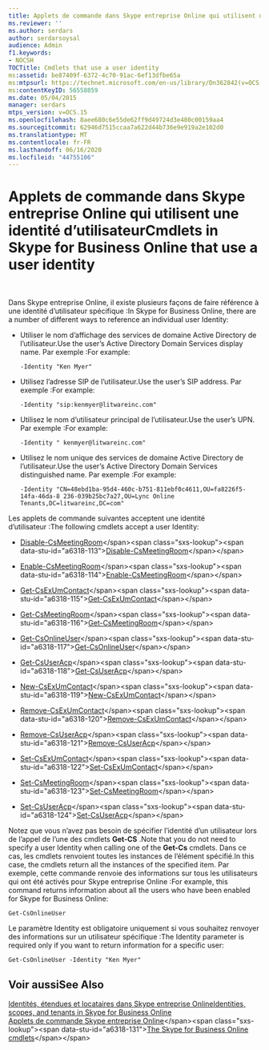 ```yaml
---
title: Applets de commande dans Skype entreprise Online qui utilisent une identité d’utilisateur
ms.reviewer: ''
ms.author: serdars
author: serdarsoysal
audience: Admin
f1.keywords:
- NOCSH
TOCTitle: Cmdlets that use a user identity
ms:assetid: be87409f-6372-4c70-91ac-6ef13dfbe65a
ms:mtpsurl: https://technet.microsoft.com/en-us/library/Dn362842(v=OCS.15)
ms:contentKeyID: 56558859
ms.date: 05/04/2015
manager: serdars
mtps_version: v=OCS.15
ms.openlocfilehash: 8aee680c6e55de62ff9d49724d3e480c00159aa4
ms.sourcegitcommit: 62946d7515ccaa7a622d44b736e9e919a2e102d0
ms.translationtype: MT
ms.contentlocale: fr-FR
ms.lasthandoff: 06/16/2020
ms.locfileid: "44755106"
---
```

# <a name="cmdlets-in-skype-for-business-online-that-use-a-user-identity"></a><span data-ttu-id="a6318-102">Applets de commande dans Skype entreprise Online qui utilisent une identité d’utilisateur</span><span class="sxs-lookup"><span data-stu-id="a6318-102">Cmdlets in Skype for Business Online that use a user identity</span></span>

 


<span data-ttu-id="a6318-103">Dans Skype entreprise Online, il existe plusieurs façons de faire référence à une identité d’utilisateur spécifique :</span><span class="sxs-lookup"><span data-stu-id="a6318-103">In Skype for Business Online, there are a number of different ways to reference an individual user Identity:</span></span>

  - <span data-ttu-id="a6318-104">Utiliser le nom d’affichage des services de domaine Active Directory de l’utilisateur.</span><span class="sxs-lookup"><span data-stu-id="a6318-104">Use the user’s Active Directory Domain Services display name.</span></span> <span data-ttu-id="a6318-105">Par exemple :</span><span class="sxs-lookup"><span data-stu-id="a6318-105">For example:</span></span>
    
        -Identity "Ken Myer"

  - <span data-ttu-id="a6318-106">Utilisez l’adresse SIP de l’utilisateur.</span><span class="sxs-lookup"><span data-stu-id="a6318-106">Use the user’s SIP address.</span></span> <span data-ttu-id="a6318-107">Par exemple :</span><span class="sxs-lookup"><span data-stu-id="a6318-107">For example:</span></span>
    
        -Identity "sip:kenmyer@litwareinc.com"

  - <span data-ttu-id="a6318-108">Utilisez le nom d’utilisateur principal de l’utilisateur.</span><span class="sxs-lookup"><span data-stu-id="a6318-108">Use the user’s UPN.</span></span> <span data-ttu-id="a6318-109">Par exemple :</span><span class="sxs-lookup"><span data-stu-id="a6318-109">For example:</span></span>
    
        -Identity " kenmyer@litwareinc.com"

  - <span data-ttu-id="a6318-110">Utilisez le nom unique des services de domaine Active Directory de l’utilisateur.</span><span class="sxs-lookup"><span data-stu-id="a6318-110">Use the user’s Active Directory Domain Services distinguished name.</span></span> <span data-ttu-id="a6318-111">Par exemple :</span><span class="sxs-lookup"><span data-stu-id="a6318-111">For example:</span></span>
    
        -Identity "CN=48ebd1ba-95d4-460c-b751-811ebf0c4611,OU=fa8226f5-14fa-46da-8 236-039b25bc7a27,OU=Lync Online Tenants,DC=litwareinc,DC=com"

<span data-ttu-id="a6318-112">Les applets de commande suivantes acceptent une identité d’utilisateur :</span><span class="sxs-lookup"><span data-stu-id="a6318-112">The following cmdlets accept a user Identity:</span></span>

  - <span data-ttu-id="a6318-113">[Disable-CsMeetingRoom](https://technet.microsoft.com/library/jj204723\(v=ocs.15\))</span><span class="sxs-lookup"><span data-stu-id="a6318-113">[Disable-CsMeetingRoom](https://technet.microsoft.com/library/jj204723\(v=ocs.15\))</span></span>

  - <span data-ttu-id="a6318-114">[Enable-CsMeetingRoom](https://technet.microsoft.com/library/jj205062\(v=ocs.15\))</span><span class="sxs-lookup"><span data-stu-id="a6318-114">[Enable-CsMeetingRoom](https://technet.microsoft.com/library/jj205062\(v=ocs.15\))</span></span>

  - <span data-ttu-id="a6318-115">[Get-CsExUmContact](https://technet.microsoft.com/library/gg412725\(v=ocs.15\))</span><span class="sxs-lookup"><span data-stu-id="a6318-115">[Get-CsExUmContact](https://technet.microsoft.com/library/gg412725\(v=ocs.15\))</span></span>

  - <span data-ttu-id="a6318-116">[Get-CsMeetingRoom](https://technet.microsoft.com/library/jj205277\(v=ocs.15\))</span><span class="sxs-lookup"><span data-stu-id="a6318-116">[Get-CsMeetingRoom](https://technet.microsoft.com/library/jj205277\(v=ocs.15\))</span></span>

  - <span data-ttu-id="a6318-117">[Get-CsOnlineUser](https://technet.microsoft.com/library/jj994026\(v=ocs.15\))</span><span class="sxs-lookup"><span data-stu-id="a6318-117">[Get-CsOnlineUser](https://technet.microsoft.com/library/jj994026\(v=ocs.15\))</span></span>

  - <span data-ttu-id="a6318-118">[Get-CsUserAcp](https://technet.microsoft.com/library/gg398978\(v=ocs.15\))</span><span class="sxs-lookup"><span data-stu-id="a6318-118">[Get-CsUserAcp](https://technet.microsoft.com/library/gg398978\(v=ocs.15\))</span></span>

  - <span data-ttu-id="a6318-119">[New-CsExUmContact](https://technet.microsoft.com/library/gg398139\(v=ocs.15\))</span><span class="sxs-lookup"><span data-stu-id="a6318-119">[New-CsExUmContact](https://technet.microsoft.com/library/gg398139\(v=ocs.15\))</span></span>

  - <span data-ttu-id="a6318-120">[Remove-CsExUmContact](https://technet.microsoft.com/library/gg398946\(v=ocs.15\))</span><span class="sxs-lookup"><span data-stu-id="a6318-120">[Remove-CsExUmContact](https://technet.microsoft.com/library/gg398946\(v=ocs.15\))</span></span>

  - <span data-ttu-id="a6318-121">[Remove-CsUserAcp](https://technet.microsoft.com/library/gg398982\(v=ocs.15\))</span><span class="sxs-lookup"><span data-stu-id="a6318-121">[Remove-CsUserAcp](https://technet.microsoft.com/library/gg398982\(v=ocs.15\))</span></span>

  - <span data-ttu-id="a6318-122">[Set-CsExUmContact](https://technet.microsoft.com/library/gg412944\(v=ocs.15\))</span><span class="sxs-lookup"><span data-stu-id="a6318-122">[Set-CsExUmContact](https://technet.microsoft.com/library/gg412944\(v=ocs.15\))</span></span>

  - <span data-ttu-id="a6318-123">[Set-CsMeetingRoom](https://technet.microsoft.com/library/jj204831\(v=ocs.15\))</span><span class="sxs-lookup"><span data-stu-id="a6318-123">[Set-CsMeetingRoom](https://technet.microsoft.com/library/jj204831\(v=ocs.15\))</span></span>

  - <span data-ttu-id="a6318-124">[Set-CsUserAcp](https://technet.microsoft.com/library/gg413018\(v=ocs.15\))</span><span class="sxs-lookup"><span data-stu-id="a6318-124">[Set-CsUserAcp](https://technet.microsoft.com/library/gg413018\(v=ocs.15\))</span></span>

<span data-ttu-id="a6318-125">Notez que vous n’avez pas besoin de spécifier l’identité d’un utilisateur lors de l’appel de l’une des cmdlets **Get-CS** .</span><span class="sxs-lookup"><span data-stu-id="a6318-125">Note that you do not need to specify a user Identity when calling one of the **Get-Cs** cmdlets.</span></span> <span data-ttu-id="a6318-126">Dans ce cas, les cmdlets renvoient toutes les instances de l’élément spécifié.</span><span class="sxs-lookup"><span data-stu-id="a6318-126">In this case, the cmdlets return all the instances of the specified item.</span></span> <span data-ttu-id="a6318-127">Par exemple, cette commande renvoie des informations sur tous les utilisateurs qui ont été activés pour Skype entreprise Online :</span><span class="sxs-lookup"><span data-stu-id="a6318-127">For example, this command returns information about all the users who have been enabled for Skype for Business Online:</span></span>

    Get-CsOnlineUser

<span data-ttu-id="a6318-128">Le paramètre Identity est obligatoire uniquement si vous souhaitez renvoyer des informations sur un utilisateur spécifique :</span><span class="sxs-lookup"><span data-stu-id="a6318-128">The Identity parameter is required only if you want to return information for a specific user:</span></span>

    Get-CsOnlineUser -Identity "Ken Myer"

## <a name="see-also"></a><span data-ttu-id="a6318-129">Voir aussi</span><span class="sxs-lookup"><span data-stu-id="a6318-129">See Also</span></span>


[<span data-ttu-id="a6318-130">Identités, étendues et locataires dans Skype entreprise Online</span><span class="sxs-lookup"><span data-stu-id="a6318-130">Identities, scopes, and tenants in Skype for Business Online</span></span>](identities-scopes-and-tenants-in-skype-for-business-online.md)  
<span data-ttu-id="a6318-131">[Applets de commande Skype entreprise Online](https://technet.microsoft.com/library/dn362817\(v=ocs.15\))</span><span class="sxs-lookup"><span data-stu-id="a6318-131">[The Skype for Business Online cmdlets](https://technet.microsoft.com/library/dn362817\(v=ocs.15\))</span></span>

